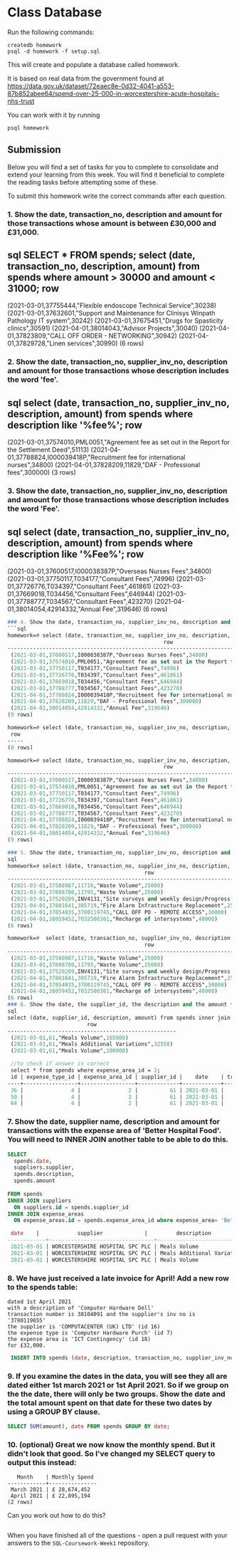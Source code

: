 # Class Database
Run the following commands:
```
createdb homework
psql -d homework -f setup.sql
```
This will create and populate a database called homework.

It is based on real data from the government found at
https://data.gov.uk/dataset/72eaec8e-0d32-4041-a553-87b852abee64/spend-over-25-000-in-worcestershire-acute-hospitals-nhs-trust

You can work with it by running
```
psql homework
```
## Submission

Below you will find a set of tasks for you to complete to consolidate and extend your learning from this week. You will find it beneficial to complete the reading tasks before attempting some of these.

To submit this homework write the correct commands after each question.

### 1. Show the date, transaction_no, description and amount for those transactions whose amount is between £30,000 and £31,000.
sql
SELECT * FROM spends;
select (date, transaction_no, description, amount) from spends where amount > 30000 and amount < 31000;
                                              row                                               
------------------------------------------------------------------------------------------------
 (2021-03-01,37755444,"Flexible endoscope Technical Service",30238)
 (2021-03-01,37632601,"Support and Maintenance for Clinisys Winpath Pathology IT system",30242)
 (2021-03-01,37675451,"Drugs for Spasticity clinics",30591)
 (2021-04-01,38014043,"Advisor Projects",30040)
 (2021-04-01,37823809,"CALL OFF ORDER - NETWORKING",30942)
 (2021-04-01,37829728,"Linen services",30990)
(6 rows)


### 2. Show the date, transaction_no, supplier_inv_no, description and amount for those transactions whose description includes the word 'fee'.
sql
select (date, transaction_no, supplier_inv_no, description, amount) from spends where description like '%fee%';
                                                 row                                                  
------------------------------------------------------------------------------------------------------
 (2021-03-01,37574010,PML0051,"Agreement fee as set out in the Report for the Settlement Deed",51113)
 (2021-04-01,37788824,I000039418P,"Recruitment fee for international nurses",34800)
 (2021-04-01,37828209,11829,"DAF - Professional fees",300000)
(3 rows)

### 3. Show the date, transaction_no, supplier_inv_no, description and amount for those transactions whose description includes the word 'Fee'.
sql
select (date, transaction_no, supplier_inv_no, description, amount) from spends where description like '%Fee%';
                              row                               
----------------------------------------------------------------
 (2021-03-01,37600517,I000038387P,"Overseas Nurses Fees",34800)
 (2021-03-01,37750117,T034177,"Consultant Fees",74996)
 (2021-03-01,37726776,T034397,"Consultant Fees",461861)
 (2021-03-01,37669018,T034456,"Consultant Fees",646944)
 (2021-03-01,37788777,T034567,"Consultant Fees",423270)
 (2021-04-01,38014054,42914332,"Annual Fee",319646)
(6 rows)

```p
### 4. Show the date, transaction_no, supplier_inv_no, description and amount for those transactions whose description includes the word 'fee' (case insensitive). You will need to search 'https://www.postgresql.org/docs/' to solve this.
```sql
homework=# select (date, transaction_no, supplier_inv_no, description, amount) from spends where description ilike '%Fee%';
                                                 row                                                  
------------------------------------------------------------------------------------------------------
 (2021-03-01,37600517,I000038387P,"Overseas Nurses Fees",34800)
 (2021-03-01,37574010,PML0051,"Agreement fee as set out in the Report for the Settlement Deed",51113)
 (2021-03-01,37750117,T034177,"Consultant Fees",74996)
 (2021-03-01,37726776,T034397,"Consultant Fees",461861)
 (2021-03-01,37669018,T034456,"Consultant Fees",646944)
 (2021-03-01,37788777,T034567,"Consultant Fees",423270)
 (2021-04-01,37788824,I000039418P,"Recruitment fee for international nurses",34800)
 (2021-04-01,37828209,11829,"DAF - Professional fees",300000)
 (2021-04-01,38014054,42914332,"Annual Fee",319646)
(9 rows)

homework=# select (date, transaction_no, supplier_inv_no, description, amount) from spends where lower (description) like '%Fee%';
 row 
-----
(0 rows)

homework=# select (date, transaction_no, supplier_inv_no, description, amount) from spends where lower (description) like '%fee%';
                                                 row                                                  
------------------------------------------------------------------------------------------------------
 (2021-03-01,37600517,I000038387P,"Overseas Nurses Fees",34800)
 (2021-03-01,37574010,PML0051,"Agreement fee as set out in the Report for the Settlement Deed",51113)
 (2021-03-01,37750117,T034177,"Consultant Fees",74996)
 (2021-03-01,37726776,T034397,"Consultant Fees",461861)
 (2021-03-01,37669018,T034456,"Consultant Fees",646944)
 (2021-03-01,37788777,T034567,"Consultant Fees",423270)
 (2021-04-01,37788824,I000039418P,"Recruitment fee for international nurses",34800)
 (2021-04-01,37828209,11829,"DAF - Professional fees",300000)
 (2021-04-01,38014054,42914332,"Annual Fee",319646)
(9 rows)

### 5. Show the date, transaction_no, supplier_inv_no, description and amount for those transactions whose amount is £25,000, £30,000, £35,000 or £40,000.
sql
homework=# select (date, transaction_no, supplier_inv_no, description, amount) from spends where amount = 25000 or amount = 30000 or amount = 35000 or amount = 40000;
                                           row                                           
-----------------------------------------------------------------------------------------
 (2021-03-01,37588987,11716,"Waste Volume",25000)
 (2021-03-01,37698700,11795,"Waste Volume",25000)
 (2021-03-01,37520209,INV4131,"Site surveys and weekly design/Progress Meetings.",25000)
 (2021-04-01,37801641,305719,"Fire Alarm Infrastructure Replacement",25000)
 (2021-04-01,37854035,3780119745,"CALL OFF PO - REMOTE ACCESS",30000)
 (2021-04-01,38059452,7032500381,"Recharge of intersystems",40000)
(6 rows)

homework=#  select (date, transaction_no, supplier_inv_no, description, amount) from spends where amount in (25000, 30000, 35000, 40000);
                                           row                                           
-----------------------------------------------------------------------------------------
 (2021-03-01,37588987,11716,"Waste Volume",25000)
 (2021-03-01,37698700,11795,"Waste Volume",25000)
 (2021-03-01,37520209,INV4131,"Site surveys and weekly design/Progress Meetings.",25000)
 (2021-04-01,37801641,305719,"Fire Alarm Infrastructure Replacement",25000)
 (2021-04-01,37854035,3780119745,"CALL OFF PO - REMOTE ACCESS",30000)
 (2021-04-01,38059452,7032500381,"Recharge of intersystems",40000)
(6 rows)
### 6. Show the date, the supplier_id, the description and the amount for transactions with the expense area of 'Better Hospital Food'. You could do a query to get the expense_area_id first then do a query to find the dates, supplier_ids and amounts. But it would be better to do this all in one query by linking the tables together using INNER JOINs.
sql
select (date, supplier_id, description, amount) from spends inner join expense_areas on spends.expense_area_id = expense_areas.id where expense_area = 'Better Hospital Food';
                         row                         
-----------------------------------------------------
 (2021-03-01,61,"Meals Volume",105000)
 (2021-03-01,61,"Meals Additional Variations",32558)
 (2021-03-01,61,"Meals Volume",100000)

 //to check if answer is correct
 select * from spends where expense_area_id = 2;
 id | expense_type_id | expense_area_id | supplier_id |    date    | transaction_no | supplier_inv_no |         description         | amount 
----+-----------------+-----------------+-------------+------------+----------------+-----------------+-----------------------------+--------
 36 |               4 |               2 |          61 | 2021-03-01 |       37588988 | 11715           | Meals Volume                | 105000
 50 |               4 |               2 |          61 | 2021-03-01 |       37588992 | 11740           | Meals Additional Variations |  32558
 64 |               4 |               2 |          61 | 2021-03-01 |       37716258 | 11794           | Meals Volume                | 100000

```
### 7. Show the date, supplier name, description and amount for transactions with the expense area of 'Better Hospital Food'. You will need to INNER JOIN another table to be able to do this.
```sql
SELECT
  spends.date,
  suppliers.supplier,
  spends.description,
  spends.amount
 
FROM spends
INNER JOIN suppliers
  ON suppliers.id = spends.supplier_id
INNER JOIN expense_areas
  ON expense_areas.id = spends.expense_area_id where expense_area= 'Better Hospital Food';

 date    |            supplier             |         description         | amount 
------------+---------------------------------+-----------------------------+--------
 2021-03-01 | WORCESTERSHIRE HOSPITAL SPC PLC | Meals Volume                | 105000
 2021-03-01 | WORCESTERSHIRE HOSPITAL SPC PLC | Meals Additional Variations |  32558
 2021-03-01 | WORCESTERSHIRE HOSPITAL SPC PLC | Meals Volume                | 100000
```
### 8. We have just received a late invoice for April! Add a new row to the spends table:
    dated 1st April 2021
    with a description of 'Computer Hardware Dell'
    transaction number is 38104091 and the supplier's inv no is '3780119655'
    the supplier is 'COMPUTACENTER (UK) LTD' (id 16)
    the expense type is 'Computer Hardware Purch' (id 7)
    the expense area is 'ICT Contingency' (id 18)
    for £32,000.
```sql
 INSERT INTO spends (date, description, transaction_no, supplier_inv_no, supplier_id, expense_type_id, expense_area_id, amount) VALUES ('2021-04-01', 'Computer Hardware Dell', '38104091', '3780119655', 16, 7, 18, 32000);
```
### 9. If you examine the dates in the data, you will see they all are dated either 1st march 2021 or 1st April 2021. So if we group on the the date, there will only be two groups. Show the date and the total amount spent on that date for these two dates by using a GROUP BY clause.
```sql
SELECT SUM(amount), date FROM spends GROUP BY date;
```
### 10. (optional) Great we now know the monthly spend. But it didn't look that good. So I've changed my SELECT query to output this instead:
```
   Month    | Monthly Spend 
------------+---------------
 March 2021 | £ 28,674,452
 April 2021 | £ 22,895,194
(2 rows)
```
Can you work out how to do this?

```sql

```

When you have finished all of the questions - open a pull request with your answers to the `SQL-Coursework-Week1` repository.
